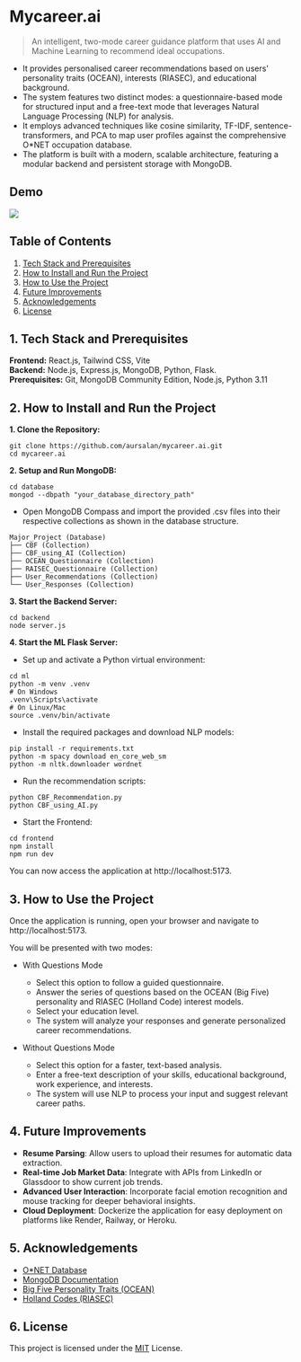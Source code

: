 
# Mycareer.ai 

> An intelligent, two-mode career guidance platform that uses AI and Machine Learning to recommend ideal occupations.

- It provides personalised career recommendations based on users' personality traits (OCEAN), interests (RIASEC), and educational background.
- The system features two distinct modes: a questionnaire-based mode for structured input and a free-text mode that leverages Natural Language Processing (NLP) for analysis.
- It employs advanced techniques like cosine similarity, TF-IDF, sentence-transformers, and PCA to map user profiles against the comprehensive O*NET occupation database.
- The platform is built with a modern, scalable architecture, featuring a modular backend and persistent storage with MongoDB.

## Demo

![](/assets/demo.gif)

## Table of Contents

1. [Tech Stack and Prerequisites](#1-tech-stack-and-prerequisites)
2. [How to Install and Run the Project](#2-how-to-install-and-run-the-project)
3. [How to Use the Project](#3-how-to-use-the-project)
4. [Future Improvements](#4-future-improvements)
5. [Acknowledgements](#5-acknowledgements)
6. [License](#6-license)

## 1. Tech Stack and Prerequisites

**Frontend:** React.js, Tailwind CSS, Vite\
**Backend:** Node.js, Express.js, MongoDB, Python, Flask.\
**Prerequisites:** Git, MongoDB Community Edition, Node.js, Python 3.11

## 2. How to Install and Run the Project

**1. Clone the Repository:**
```
git clone https://github.com/aursalan/mycareer.ai.git
cd mycareer.ai
```

**2. Setup and Run MongoDB:**
```
cd database
mongod --dbpath "your_database_directory_path"
```
- Open MongoDB Compass and import the provided .csv files into their respective collections as shown in the database structure.
```
Major_Project (Database)
├── CBF (Collection)
├── CBF_using_AI (Collection)
├── OCEAN_Questionnaire (Collection)
├── RAISEC_Questionnaire (Collection)
├── User_Recommendations (Collection)
└── User_Responses (Collection)

```

**3. Start the Backend Server:**
```
cd backend
node server.js
```

**4. Start the ML Flask Server:**
- Set up and activate a Python virtual environment:
```
cd ml
python -m venv .venv
# On Windows
.venv\Scripts\activate
# On Linux/Mac
source .venv/bin/activate
```

- Install the required packages and download NLP models:
```
pip install -r requirements.txt
python -m spacy download en_core_web_sm
python -m nltk.downloader wordnet
```

- Run the recommendation scripts:
```
python CBF_Recommendation.py
python CBF_using_AI.py
```

- Start the Frontend:
```
cd frontend
npm install
npm run dev
```

You can now access the application at http://localhost:5173.

## 3. How to Use the Project

Once the application is running, open your browser and navigate to http://localhost:5173.

You will be presented with two modes:

- With Questions Mode
    - Select this option to follow a guided questionnaire.
    - Answer the series of questions based on the OCEAN (Big Five)  personality and RIASEC (Holland Code) interest models.
    - Select your education level.
    - The system will analyze your responses and generate personalized career recommendations.

- Without Questions Mode
    - Select this option for a faster, text-based analysis.
    - Enter a free-text description of your skills, educational  background, work experience, and interests.
    - The system will use NLP to process your input and suggest relevant career paths.

##  4. Future Improvements

- **Resume Parsing**: Allow users to upload their resumes for automatic data extraction.
-  **Real-time Job Market Data**: Integrate with APIs from LinkedIn or Glassdoor to show current job trends.
- **Advanced User Interaction**: Incorporate facial emotion recognition and mouse tracking for deeper behavioral insights.
- **Cloud Deployment**: Dockerize the application for easy deployment on platforms like Render, Railway, or Heroku.


## 5. Acknowledgements

 - [O*NET Database](https://www.google.com/url?sa=t&source=web&rct=j&opi=89978449&url=https://www.onetcenter.org/database.html&ved=2ahUKEwjqkPDf8sOPAxU_xjgGHVJJAVkQFnoECBsQAQ&usg=AOvVaw1eY0-Pbasvzk_KaZWy7XF4)
 - [MongoDB Documentation](https://www.mongodb.com/docs/)
 - [Big Five Personality Traits (OCEAN)](https://en.wikipedia.org/wiki/Big_Five_personality_traits)
 - [Holland Codes (RIASEC)](https://en.wikipedia.org/wiki/Holland_Codes)

## 6. License
This project is licensed under the [MIT](LICENSE) License.
